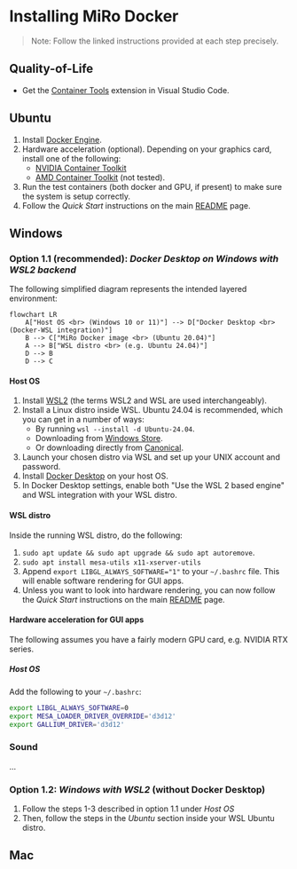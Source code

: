 # Installing MiRo Docker
>Note: Follow the linked instructions provided at each step precisely.

## Quality-of-Life
- Get the [Container Tools](https://code.visualstudio.com/docs/containers/overview) extension in Visual Studio Code.

## Ubuntu
1. Install [Docker Engine](https://docs.docker.com/engine/install/ubuntu/).
2. Hardware acceleration (optional). Depending on your graphics card, install one of the following:
    - [NVIDIA Container Toolkit](https://docs.nvidia.com/datacenter/cloud-native/container-toolkit/latest/install-guide.html)
    - [AMD Container Toolkit](https://instinct.docs.amd.com/projects/container-toolkit/en/latest/index.html) (not tested).
3. Run the test containers (both docker and GPU, if present) to make sure the system is setup correctly.
4. Follow the *Quick Start* instructions on the main [README](../README.md) page.

## Windows
### Option 1.1 (recommended): *Docker Desktop on Windows with WSL2 backend*
The following simplified diagram represents the intended layered environment:

```mermaid
flowchart LR
    A["Host OS <br> (Windows 10 or 11)"] --> D["Docker Desktop <br> (Docker-WSL integration)"]
    B --> C["MiRo Docker image <br> (Ubuntu 20.04)"]
    A --> B["WSL distro <br> (e.g. Ubuntu 24.04)"]
    D --> B
    D --> C
```

#### Host OS
1. Install [WSL2](https://learn.microsoft.com/en-us/windows/wsl/install) (the terms WSL2 and WSL are used interchangeably).
2. Install a Linux distro inside WSL. Ubuntu 24.04 is recommended, which you can get in a number of ways:
    - By running `wsl --install -d Ubuntu-24.04`.
    - Downloading from [Windows Store](https://apps.microsoft.com/detail/9NZ3KLHXDJP5?hl=en-us&gl=GB&ocid=pdpshare).
    - Or downloading directly from [Canonical](https://ubuntu.com/desktop/wsl).
3. Launch your chosen distro via WSL and set up your UNIX account and password.
4. Install [Docker Desktop](https://learn.microsoft.com/en-us/windows/wsl/tutorials/wsl-containers) on your host OS.
5. In Docker Desktop settings, enable both "Use the WSL 2 based engine" and WSL integration with your WSL distro.
#### WSL distro
Inside the running WSL distro, do the following:
1. `sudo apt update && sudo apt upgrade && sudo apt autoremove`.
2. `sudo apt install mesa-utils x11-xserver-utils`
3. Append `export LIBGL_ALWAYS_SOFTWARE="1"` to your `~/.bashrc` file. This will enable software rendering for GUI apps.
4. Unless you want to look into hardware rendering, you can now follow the *Quick Start* instructions on the main [README](../README.md) page.

#### Hardware acceleration for GUI apps
The following assumes you have a fairly modern GPU card, e.g. NVIDIA RTX series.
##### Host OS
Add the following to your `~/.bashrc`:
```bash
export LIBGL_ALWAYS_SOFTWARE=0
export MESA_LOADER_DRIVER_OVERRIDE='d3d12'
export GALLIUM_DRIVER='d3d12'
```

### Sound
...


### Option 1.2: *Windows with WSL2* (without Docker Desktop)
1. Follow the steps 1-3 described in option 1.1 under *Host OS*
2. Then, follow the steps in the *Ubuntu* section inside your WSL Ubuntu distro.
## Mac


